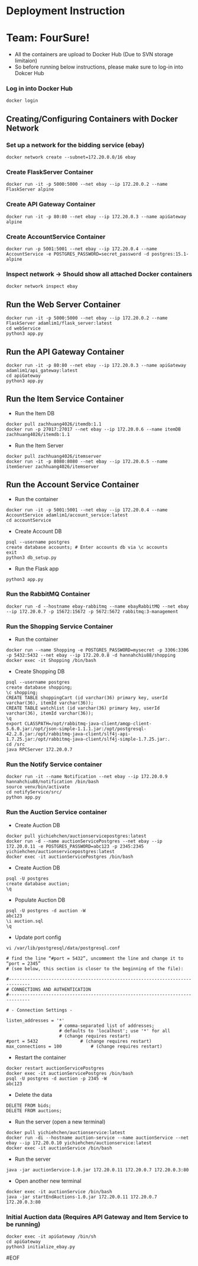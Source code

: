 # Deployment Instruction
# Team: FourSure!

- All the containers are upload to Docker Hub (Due to SVN storage limitaion)
- So before running below instructions, please make sure to log-in into Dokcer Hub

### Log in into Docker Hub
```shell script
docker login
```

## Creating/Configuring Containers with Docker Network
### Set up a network for the bidding service (ebay)
```shell script
docker network create --subnet=172.20.0.0/16 ebay
```

### Create FlaskServer Container
```shell script
docker run -it -p 5000:5000 --net ebay --ip 172.20.0.2 --name FlaskServer alpine
```
### Create API Gateway Container
```shell script
docker run -it -p 80:80 --net ebay --ip 172.20.0.3 --name apiGateway alpine
```

### Create AccountService Container
```shell script
docker run -p 5001:5001 --net ebay --ip 172.20.0.4 --name AccountService -e POSTGRES_PASSWORD=secret_password -d postgres:15.1-alpine
```

### Inspect network -> Should show all attached Docker containers
```shell script
docker network inspect ebay
```

## Run the Web Server Container
```shell script
docker run -it -p 5000:5000 --net ebay --ip 172.20.0.2 --name FlaskServer adamlim1/flask_server:latest
cd webService
python3 app.py
```

## Run the API Gateway Container
```shell script
docker run -it -p 80:80 --net ebay --ip 172.20.0.3 --name apiGateway adamlim1/api_gateway:latest
cd apiGateway
python3 app.py
```

## Run the Item Service Container
- Run the Item DB
```shell script
docker pull zachhuang4026/itemdb:1.1
docker run -p 27017:27017 --net ebay --ip 172.20.0.6 --name itemDB zachhuang4026/itemdb:1.1
```

- Run the Item Server
```shell script
docker pull zachhuang4026/itemserver
docker run -it -p 8080:8080 --net ebay --ip 172.20.0.5 --name itemServer zachhuang4026/itemserver
```

## Run the Account Service Container
- Run the container 
```shell script
docker run -it -p 5001:5001 --net ebay --ip 172.20.0.4 --name AccountService adamlim1/account_service:latest
cd accountService
```

- Create Account DB
```shell script
psql --username postgres
create database accounts; # Enter accounts db via \c accounts
exit
python3 db_setup.py
```

- Run the Flask app
```shell script
python3 app.py
```

### Run the RabbitMQ Container
```shell script
docker run -d --hostname ebay-rabbitmq --name ebayRabbitMQ --net ebay --ip 172.20.0.7 -p 15672:15672 -p 5672:5672 rabbitmq:3-management
```

### Run the Shopping Service Container
- Run the container
```shell script
docker run --name Shopping -e POSTGRES_PASSWORD=mysecret -p 3306:3306 -p 5432:5432 --net ebay --ip 172.20.0.8 -d hannahchiu88/shopping
docker exec -it Shopping /bin/bash
```

- Create Shopping DB
```shell script
psql --username postgres
create database shopping;
\c shopping;
CREATE TABLE shoppingCart (id varchar(36) primary key, userId varchar(36), itemId varchar(36));
CREATE TABLE watchlist (id varchar(36) primary key, userId varchar(36), itemId varchar(36));
\q
export CLASSPATH=/opt/rabbitmq-java-client/amqp-client-5.6.0.jar:/opt/json-simple-1.1.1.jar:/opt/postgresql-42.2.8.jar:/opt/rabbitmq-java-client/slf4j-api-1.7.25.jar:/opt/rabbitmq-java-client/slf4j-simple-1.7.25.jar:.
cd /src
java RPCServer 172.20.0.7
```

### Run the Notify Service container
```shell script
docker run -it --name Notification --net ebay --ip 172.20.0.9 hannahchiu88/notification /bin/bash
source venv/bin/activate
cd notifyService/src/
python app.py
```

### Run the Auction Service container
- Create Auction DB
```shell script
docker pull yichiehchen/auctionservicepostgres:latest
docker run -d --name auctionServicePostgres --net ebay --ip 172.20.0.11 -e POSTGRES_PASSWORD=abc123 -p 2345:2345 yichiehchen/auctionservicepostgres:latest
docker exec -it auctionServicePostgres /bin/bash
```

- Create Auction DB
```shell script
psql -U postgres
create database auction;
\q
```

- Populate Auction DB
```shell script
psql -U postgres -d auction -W
abc123
\i auction.sql
\q
```

- Update port config
```shell script
vi /var/lib/postgresql/data/postgresql.conf
```

```
# find the line “#port = 5432”, uncomment the line and change it to “port = 2345” 
# (see below, this section is closer to the beginning of the file):

#------------------------------------------------------------------------------
# CONNECTIONS AND AUTHENTICATION
#------------------------------------------------------------------------------

# - Connection Settings -

listen_addresses = '*'
					# comma-separated list of addresses;
					# defaults to 'localhost'; use '*' for all
					# (change requires restart)
#port = 5432				# (change requires restart)
max_connections = 100			# (change requires restart)
```

- Restart the container
```shell script
docker restart auctionServicePostgres
docker exec -it auctionServicePostgres /bin/bash
psql -U postgres -d auction -p 2345 -W
abc123
```

- Delete the data
```shell script
DELETE FROM bids;
DELETE FROM auctions;
```

- Run the server (open a new terminal)
```shell script
docker pull yichiehchen/auctionservice:latest
docker run -di --hostname auction-service --name auctionService --net ebay --ip 172.20.0.10 yichiehchen/auctionservice:latest
docker exec -it auctionService /bin/bash
```

- Run the server
```shell script
java -jar auctionService-1.0.jar 172.20.0.11 172.20.0.7 172.20.0.3:80
```

- Open another new terminal
```shell script
docker exec -it auctionService /bin/bash
java -jar startEndAuctions-1.0.jar 172.20.0.11 172.20.0.7 172.20.0.3:80
```

### Initial Auction data (Requires API Gateway and Item Service to be running)
```shell script
docker exec -it apiGateway /bin/sh
cd apiGateway
python3 initialize_ebay.py
```
#EOF 
